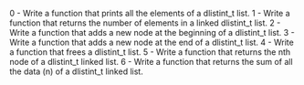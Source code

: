 0 - Write a function that prints all the elements of a dlistint_t list.
1 - Write a function that returns the number of elements in a linked dlistint_t list.
2 - Write a function that adds a new node at the beginning of a dlistint_t list.
3 - Write a function that adds a new node at the end of a dlistint_t list.
4 - Write a function that frees a dlistint_t list.
5 - Write a function that returns the nth node of a dlistint_t linked list.
6 - Write a function that returns the sum of all the data (n) of a dlistint_t linked list.
